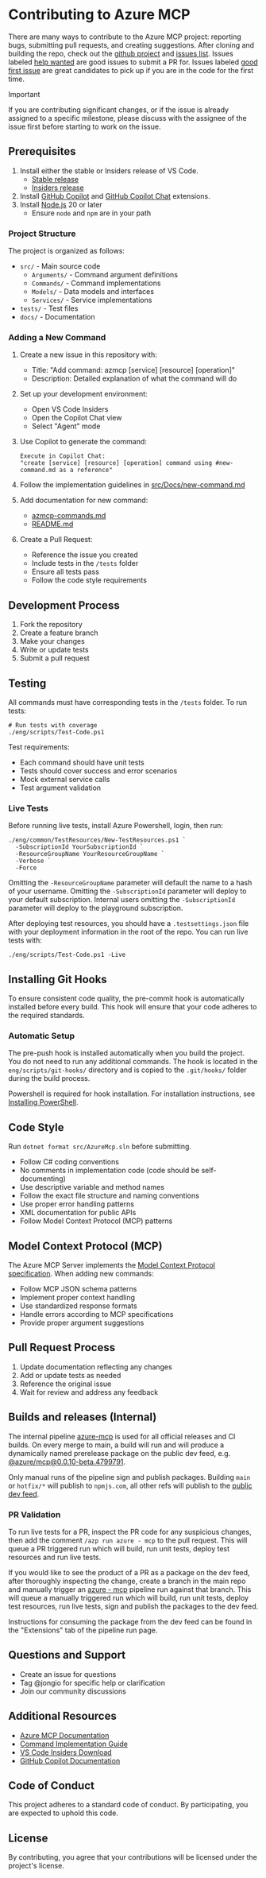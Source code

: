 # Contributing to Azure MCP

There are many ways to contribute to the Azure MCP project: reporting bugs, submitting pull requests, and creating suggestions.
After cloning and building the repo, check out the [github project](https://github.com/orgs/Azure/projects/812/views/13) and [issues list](https://github.com/Azure/azure-mcp/issues).  Issues labeled [help wanted](https://github.com/Azure/azure-mcp/labels/help%20wanted) are good issues to submit a PR for.  Issues labeled [good first issue](https://github.com/Azure/azure-mcp/labels/good%20first%20issue) are great candidates to pick up if you are in the code for the first time.
>[!IMPORTANT]
If you are contributing significant changes, or if the issue is already assigned to a specific milestone, please discuss with the assignee of the issue first before starting to work on the issue.

## Prerequisites

1. Install either the stable or Insiders release of VS Code.
   * [Stable release](https://code.visualstudio.com/download)
   * [Insiders release](https://code.visualstudio.com/insiders)
2. Install [GitHub Copilot](https://marketplace.visualstudio.com/items?itemName=GitHub.copilot) and [GitHub Copilot Chat](https://marketplace.visualstudio.com/items?itemName=GitHub.copilot-chat) extensions.
3. Install [Node.js](https://nodejs.org/en/download) 20 or later
   * Ensure `node` and `npm` are in your path

### Project Structure

The project is organized as follows:
- `src/` - Main source code
  - `Arguments/` - Command argument definitions
  - `Commands/` - Command implementations
  - `Models/` - Data models and interfaces
  - `Services/` - Service implementations
- `tests/` - Test files
- `docs/` - Documentation

### Adding a New Command

1. Create a new issue in this repository with:
   - Title: "Add command: azmcp [service] [resource] [operation]"
   - Description: Detailed explanation of what the command will do

2. Set up your development environment:
   - Open VS Code Insiders
   - Open the Copilot Chat view
   - Select "Agent" mode

3. Use Copilot to generate the command:
   ```
   Execute in Copilot Chat:
   "create [service] [resource] [operation] command using #new-command.md as a reference"
   ```

4. Follow the implementation guidelines in [src/Docs/new-command.md](https://github.com/Azure/azure-mcp/blob/main/src/Docs/new-command.md)

5. Add documentation for new command:
   - [azmcp-commands.md](./docs/azmcp-commands.md)
   - [README.md](./README.md)

6. Create a Pull Request:
   - Reference the issue you created
   - Include tests in the `/tests` folder
   - Ensure all tests pass
   - Follow the code style requirements

## Development Process

1. Fork the repository
2. Create a feature branch
3. Make your changes
4. Write or update tests
5. Submit a pull request

## Testing

All commands must have corresponding tests in the `/tests` folder. To run tests:

```pwsh
# Run tests with coverage
./eng/scripts/Test-Code.ps1
```

Test requirements:
- Each command should have unit tests
- Tests should cover success and error scenarios
- Mock external service calls
- Test argument validation

### Live Tests

Before running live tests, install Azure Powershell, login, then run:
```pwsh
./eng/common/TestResources/New-TestResources.ps1 `
  -SubscriptionId YourSubscriptionId `
  -ResourceGroupName YourResourceGroupName `
  -Verbose `
  -Force
```

Omitting the `-ResourceGroupName` parameter will default the name to a hash of your username. Omitting the `-SubscriptionId` parameter will deploy to your default subscription. Internal users omitting the `-SubscriptionId` parameter will deploy to the playground subscription.

After deploying test resources, you should have a `.testsettings.json` file with your deployment information in the root of the repo.  You can run live tests with:
```pwsh
./eng/scripts/Test-Code.ps1 -Live
```

## Installing Git Hooks

To ensure consistent code quality, the pre-commit hook is automatically installed before every build. This hook will ensure that your code adheres to the required standards.

### Automatic Setup

The pre-push hook is installed automatically when you build the project. You do not need to run any additional commands. The hook is located in the `eng/scripts/git-hooks/` directory and is copied to the `.git/hooks/` folder during the build process.

Powershell is required for hook installation. For installation instructions, see [Installing PowerShell](https://learn.microsoft.com/en-us/powershell/scripting/install/installing-powershell).

## Code Style

Run `dotnet format src/AzureMcp.sln` before submitting.

- Follow C# coding conventions
- No comments in implementation code (code should be self-documenting)
- Use descriptive variable and method names
- Follow the exact file structure and naming conventions
- Use proper error handling patterns
- XML documentation for public APIs
- Follow Model Context Protocol (MCP) patterns

## Model Context Protocol (MCP)

The Azure MCP Server implements the [Model Context Protocol specification](https://modelcontextprotocol.io). When adding new commands:

- Follow MCP JSON schema patterns
- Implement proper context handling
- Use standardized response formats
- Handle errors according to MCP specifications
- Provide proper argument suggestions

## Pull Request Process

1. Update documentation reflecting any changes
2. Add or update tests as needed
3. Reference the original issue
4. Wait for review and address any feedback

## Builds and releases (Internal)

The internal pipeline [azure-mcp](https://dev.azure.com/azure-sdk/internal/_build?definitionId=7571) is used for all official
releases and CI builds. On every merge to main, a build will run and will produce a dynamically named prerelease
package on the public dev feed, e.g. [@azure/mcp@0.0.10-beta.4799791](https://dev.azure.com/azure-sdk/public/_artifacts/feed/azure-sdk-for-js/Npm/@azure%2Fmcp/overview/0.0.10-beta.4799791).

Only manual runs of the pipeline sign and publish packages.  Building `main` or `hotfix/*` will publish to `npmjs.com`, all other refs will publish to the [public dev feed](https://dev.azure.com/azure-sdk/public/_artifacts/feed/azure-sdk-for-js).

### PR Validation

To run live tests for a PR, inspect the PR code for any suspicious changes, then add the comment `/azp run azure - mcp` to the pull request.  This will queue a PR triggered run which will build, run unit tests, deploy test resources and run live tests.

If you would like to see the product of a PR as a package on the dev feed, after thoroughly inspecting the change, create a branch in the main repo and manually trigger an [azure - mcp](https://dev.azure.com/azure-sdk/internal/_build?definitionId=7571) pipeline run against that branch. This will queue a manually triggered run which will build, run unit tests, deploy test resources, run live tests, sign and publish the packages to the dev feed.

Instructions for consuming the package from the dev feed can be found in the "Extensions" tab of the pipeline run page.

## Questions and Support

- Create an issue for questions
- Tag @jongio for specific help or clarification
- Join our community discussions

## Additional Resources

- [Azure MCP Documentation](https://github.com/Azure/azure-mcp/blob/main/README.md)
- [Command Implementation Guide](https://github.com/Azure/azure-mcp/blob/main/src/Docs/new-command.md)
- [VS Code Insiders Download](https://code.visualstudio.com/insiders/)
- [GitHub Copilot Documentation](https://docs.github.com/en/copilot)

## Code of Conduct

This project adheres to a standard code of conduct. By participating, you are expected to uphold this code.

## License

By contributing, you agree that your contributions will be licensed under the project's license.

